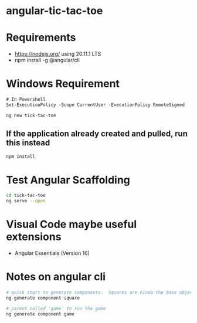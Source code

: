 # angular-tic-tac-toe

# Requirements
* https://nodejs.org/ using 20.11.1 LTS
* npm install -g @angular/cli

# Windows Requirement
```ps
# In Powershell
Set-ExecutionPolicy -Scope CurrentUser -ExecutionPolicy RemoteSigned
```

```sh
ng new tick-tac-toe
```

## If the application already created and pulled, run this instead
```sh
npm install
```

# Test Angular Scaffolding
```sh
cd tick-tac-toe
ng serve --open
```

# Visual Code maybe useful extensions
* Angular Essentials (Version 16)

# Notes on angular cli
```sh
# quick start to generate components.  Squares are kinda the base object in tick tac toe
ng generate component square

# parent called 'game' to run the game
ng generate component game
```